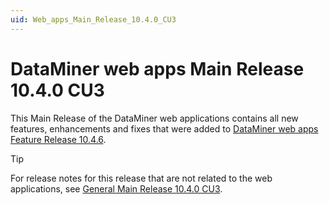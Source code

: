 ```yaml
---
uid: Web_apps_Main_Release_10.4.0_CU3
---
```


# DataMiner web apps Main Release 10.4.0 CU3

This Main Release of the DataMiner web applications contains all new features, enhancements and fixes that were added to [DataMiner web apps Feature Release 10.4.6](xref:Web_apps_Feature_Release_10.4.6).

> [!TIP]
> For release notes for this release that are not related to the web applications, see [General Main Release 10.4.0 CU3](xref:General_Main_Release_10.4.0_CU3).
